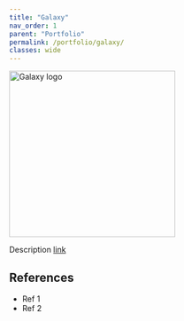 ```yaml
---
title: "Galaxy"
nav_order: 1
parent: "Portfolio"
permalink: /portfolio/galaxy/
classes: wide
---
```


<div style="display: flex; align-items: center; gap: 1em; margin-bottom: 1em;">
  <img src="{{ '/assets/images/galaxy.png' | relative_url }}" alt="Galaxy logo" style="width: 300px; height: auto;">
  <h2 style="margin: 0;"></h2>
</div>

Description [link]() 

## References

* Ref 1
* Ref 2
